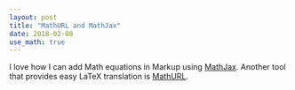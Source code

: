 ```yaml
---
layout: post
title: "MathURL and MathJax"
date: 2018-02-08
use_math: true
---
```


I love how I can add Math equations in Markup using [MathJax](https://www.mathjax.org/). Another tool that provides easy LaTeX translation is [MathURL](http://mathurl.com/).

<!--Let's test some inline math $x$, $y$, $x_1$, $y_1$.

Now a inline math with special character: $|\psi\rangle$, $x'$, $x^\*$.

Test a display math:
$$
   |\psi_1\rangle = a|0\rangle + b|1\rangle
$$
Is it O.K.?

Test a display math with equation number:
\begin{equation}
   |\psi_1\rangle = a|0\rangle + b|1\rangle
\end{equation}
Is it O.K.?

Test a display math with equation number:
$$
  \begin{align}
    |\psi_1\rangle &= a|0\rangle + b|1\rangle \\\\
    |\psi_2\rangle &= c|0\rangle + d|1\rangle
  \end{align}
$$
Is it O.K.?

And test a display math without equation number:
$$
  \begin{align\*}
    |\psi_1\rangle &= a|0\rangle + b|1\rangle \\\\
    |\psi_2\rangle &= c|0\rangle + d|1\rangle
  \end{align\*}
$$
Is it O.K.?

Test a display math with equation number:
\begin{align}
    |\psi_1\rangle &= a|0\rangle + b|1\rangle \\\\
    |\psi_2\rangle &= c|0\rangle + d|1\rangle
\end{align}
Is it O.K.?

And test a display math without equaltion number:
\begin{align\*}
    |\psi_1\rangle &= a|0\rangle + b|1\rangle \\\\
    |\psi_2\rangle &= c|0\rangle + d|1\rangle
\end{align\*}
Is it O.K.?

This is a new equation.
$$
  \zeta(s) = \sum_{n=1}^\infty \frac{1}{n^s}
$$

This is another new equation.
\begin{align}
  \zeta(s) = \sum_{n=1}^\infty \frac{1}{n^s}
\end{align}

This is another new equation without equation number.
\begin{align\*}
  \zeta(s) = \sum_{n=1}^\infty \frac{1}{n^s}
\end{align\*}
-->